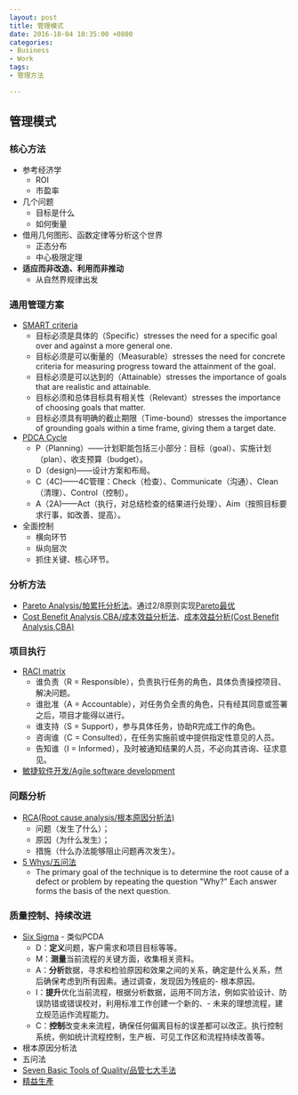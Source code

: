 ```yaml
---
layout: post
title: 管理模式
date: 2016-10-04 10:35:00 +0800
categories:
- Business
- Work
tags:
- 管理方法

---
```


## 管理模式

### 核心方法

- 参考经济学
	- ROI
	- 市盈率
- 几个问题
	- 目标是什么
	- 如何衡量
- 借用几何图形、函数定律等分析这个世界
	- 正态分布
	- 中心极限定理
- **适应而非改造、利用而非推动**
	- 从自然界规律出发

### 通用管理方案

- [SMART criteria](https://en.wikipedia.org/wiki/SMART_criteria)
	- 目标必须是具体的（Specific）stresses the need for a specific goal over and against a more general one. 
	- 目标必须是可以衡量的（Measurable）stresses the need for concrete criteria for measuring progress toward the attainment of the goal.
	- 目标必须是可以达到的（Attainable）stresses the importance of goals that are realistic and attainable. 
	- 目标必须和总体目标具有相关性（Relevant）stresses the importance of choosing goals that matter. 
	- 目标必须具有明确的截止期限（Time-bound）stresses the importance of grounding goals within a time frame, giving them a target date.
- [PDCA Cycle](http://wiki.mbalib.com/wiki/%E6%88%B4%E6%98%8E%E5%BE%AA%E7%8E%AF)
	- P（Planning）——计划职能包括三小部分：目标（goal）、实施计划（plan）、收支预算（budget）。
	- D（design)——设计方案和布局。
	- C（4C)——4C管理：Check（检查）、Communicate（沟通）、Clean （清理）、Control（控制）。
	- A（2A)——Act（执行，对总结检查的结果进行处理）、Aim（按照目标要求行事，如改善、提高）。
- 全面控制
	- 横向环节
	- 纵向层次
	- 抓住关键、核心环节。

### 分析方法

- [Pareto Analysis/帕累托分析法](https://zh.wikipedia.org/wiki/%E5%B8%95%E7%B4%AF%E6%89%98%E5%88%86%E6%9E%90%E6%B3%95)。通过2/8原则实现[Pareto最优](https://en.wikipedia.org/wiki/Pareto_chart)
- [Cost Benefit Analysis,CBA/成本效益分析法](https://baike.baidu.com/item/成本效益分析/5555681)、[成本效益分析(Cost Benefit Analysis,CBA)](http://wiki.mbalib.com/wiki/%E6%88%90%E6%9C%AC%E6%95%88%E7%9B%8A%E5%88%86%E6%9E%90)


### 项目执行

- [RACI matrix](https://en.wikipedia.org/wiki/Responsibility_assignment_matrix)
	- 谁负责（R = Responsible），负责执行任务的角色，具体负责操控项目、解决问题。
	- 谁批准（A = Accountable），对任务负全责的角色，只有经其同意或签署之后，项目才能得以进行。
	- 谁支持（S = Support），参与具体任务，协助R完成工作的角色。
	- 咨询谁（C = Consulted），在任务实施前或中提供指定性意见的人员。
	- 告知谁（I = Informed），及时被通知结果的人员，不必向其咨询、征求意见。
- [敏捷软件开发/Agile software development](https://zh.wikipedia.org/wiki/%E6%95%8F%E6%8D%B7%E8%BD%AF%E4%BB%B6%E5%BC%80%E5%8F%91)

### 问题分析

- [RCA(Root cause analysis/根本原因分析法)](http://wiki.mbalib.com/wiki/%E6%A0%B9%E6%9C%AC%E5%8E%9F%E5%9B%A0%E5%88%86%E6%9E%90)
	- 问题（发生了什么）；
	- 原因（为什么发生）；
	- 措施（什么办法能够阻止问题再次发生）。
- [5 Whys/五问法](https://en.wikipedia.org/wiki/5_Whys)
	- The primary goal of the technique is to determine the root cause of a defect or problem by repeating the question "Why?" Each answer forms the basis of the next question.

### 质量控制、持续改进

- [Six Sigma](https://zh.wikipedia.org/wiki/%E5%85%AD%E6%A8%99%E6%BA%96%E5%B7%AE) - 类似PCDA
	- D：**定义**问题，客户需求和项目目标等等。
	- M：**测量**当前流程的关键方面，收集相关资料。
	- A：**分析**数据，寻求和检验原因和效果之间的关系，确定是什么关系，然后确保考虑到所有因素。通过调查，发现因为残疵的- 根本原因。
	- I：**提升**优化当前流程，根据分析数据，运用不同方法，例如实验设计、防误防错或错误校对，利用标准工作创建一个新的、- 未来的理想流程，建立规范运作流程能力。
	- C：**控制**改变未来流程，确保任何偏离目标的误差都可以改正。执行控制系统，例如统计流程控制，生产板、可见工作区和流程持续改善等。
- 根本原因分析法
- 五问法
- [Seven Basic Tools of Quality/品管七大手法](https://zh.wikipedia.org/wiki/%E5%93%81%E7%AE%A1%E4%B8%83%E5%A4%A7%E6%89%8B%E6%B3%95)
- [精益生產](https://zh.wikipedia.org/wiki/%E7%B2%BE%E7%9B%8A%E7%94%9F%E7%94%A2)
